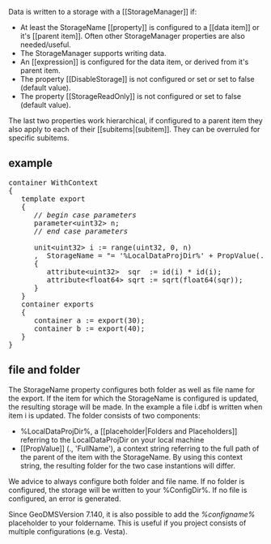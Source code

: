 Data is written to a storage with a [[StorageManager]] if:

-   At least the StorageName [[property]] is configured to a [[data item]] or it's [[parent item]]. Often other StorageManager properties are also needed/useful.
-   The StorageManager supports writing data.
-   An [[expression]] is configured for the data item, or derived from it's parent item.
-   The property [[DisableStorage]] is not configured or set or set to false (default value).
-   The property [[StorageReadOnly]] is not configured or set to false (default value).

The last two properties work hierarchical, if configured to a parent item they also apply to each of their [[subitems|(subitem]]. They can be overruled for specific subitems.

## example

<pre>
container WithContext
{
   template export
   {
      <I>// begin case parameters</I>
      parameter&lt;uint32&gt; n;
      <I>// end case parameters</I>

      unit&lt;uint32&gt; i := range(uint32, 0, n)
      ,  StorageName = "= '%LocalDataProjDir%' + PropValue(., 'FullName') + '/i.dbf'"
      {
         attribute&lt;uint32&gt;  sqr  := id(i) * id(i);
         attribute&lt;float64&gt; sqrt := sqrt(float64(sqr));
      }
   }
   container exports
   {
      container a := export(30);
      container b := export(40);
   }
}
</pre>

## file and folder

The StorageName property configures both folder as well as file name for the export. If the item for which the StorageName is configured is updated, the
resulting storage will be made. In the example a file i.dbf is written when item i is updated. The folder consists of two components:

-   %LocalDataProjDir%, a [[placeholder|Folders and Placeholders]] referring to the LocalDataProjDir on your local machine
-   [[PropValue]] (., 'FullName'), a context string referring to the full path of the parent of the item with the StorageName. By using this context     string, the resulting folder for the two case instantions will differ.

We advice to always configure both folder and file name. If no folder is configured, the storage will be written to your %ConfigDir%. If no file is configured, an error is generated.

Since GeoDMSVersion 7.140, it is also possible to add the _%configname%_ placeholder to your foldername.
This is useful if you project consists of multiple configurations (e.g. Vesta).